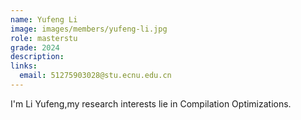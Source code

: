 ```yaml
---
name: Yufeng Li
image: images/members/yufeng-li.jpg
role: masterstu
grade: 2024
description: 
links:
  email: 51275903028@stu.ecnu.edu.cn
---
```


I'm Li Yufeng,my research interests lie in Compilation Optimizations.